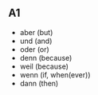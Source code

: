 ## A1
- aber (but)
- und (and)
- oder (or)
- denn (because)
- weil (because)
- wenn (if, when(ever))
- dann (then)
